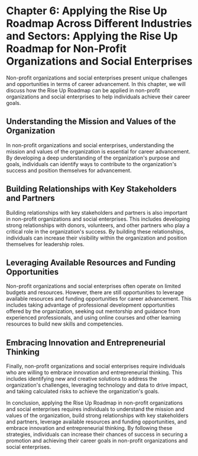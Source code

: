 Chapter 6: Applying the Rise Up Roadmap Across Different Industries and Sectors: Applying the Rise Up Roadmap for Non-Profit Organizations and Social Enterprises
=================================================================================================================================================================

Non-profit organizations and social enterprises present unique challenges and opportunities in terms of career advancement. In this chapter, we will discuss how the Rise Up Roadmap can be applied in non-profit organizations and social enterprises to help individuals achieve their career goals.

Understanding the Mission and Values of the Organization
--------------------------------------------------------

In non-profit organizations and social enterprises, understanding the mission and values of the organization is essential for career advancement. By developing a deep understanding of the organization's purpose and goals, individuals can identify ways to contribute to the organization's success and position themselves for advancement.

Building Relationships with Key Stakeholders and Partners
---------------------------------------------------------

Building relationships with key stakeholders and partners is also important in non-profit organizations and social enterprises. This includes developing strong relationships with donors, volunteers, and other partners who play a critical role in the organization's success. By building these relationships, individuals can increase their visibility within the organization and position themselves for leadership roles.

Leveraging Available Resources and Funding Opportunities
--------------------------------------------------------

Non-profit organizations and social enterprises often operate on limited budgets and resources. However, there are still opportunities to leverage available resources and funding opportunities for career advancement. This includes taking advantage of professional development opportunities offered by the organization, seeking out mentorship and guidance from experienced professionals, and using online courses and other learning resources to build new skills and competencies.

Embracing Innovation and Entrepreneurial Thinking
-------------------------------------------------

Finally, non-profit organizations and social enterprises require individuals who are willing to embrace innovation and entrepreneurial thinking. This includes identifying new and creative solutions to address the organization's challenges, leveraging technology and data to drive impact, and taking calculated risks to achieve the organization's goals.

In conclusion, applying the Rise Up Roadmap in non-profit organizations and social enterprises requires individuals to understand the mission and values of the organization, build strong relationships with key stakeholders and partners, leverage available resources and funding opportunities, and embrace innovation and entrepreneurial thinking. By following these strategies, individuals can increase their chances of success in securing a promotion and achieving their career goals in non-profit organizations and social enterprises.
